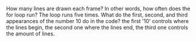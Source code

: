 How many lines are drawn each frame? In other words, how often does the for loop run?
  The loop runs five times.
What do the first, second, and third appearances of the number 10 do in the code?
  the first '10' controls where the lines begin, the second one where the lines end, the third one controls the amount of lines.
